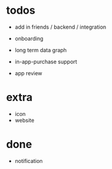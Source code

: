 #  todos

- add in friends / backend / integration
- onboarding

- long term data graph
- in-app-purchase support
- app review

# extra
- icon
- website

# done
- notification
